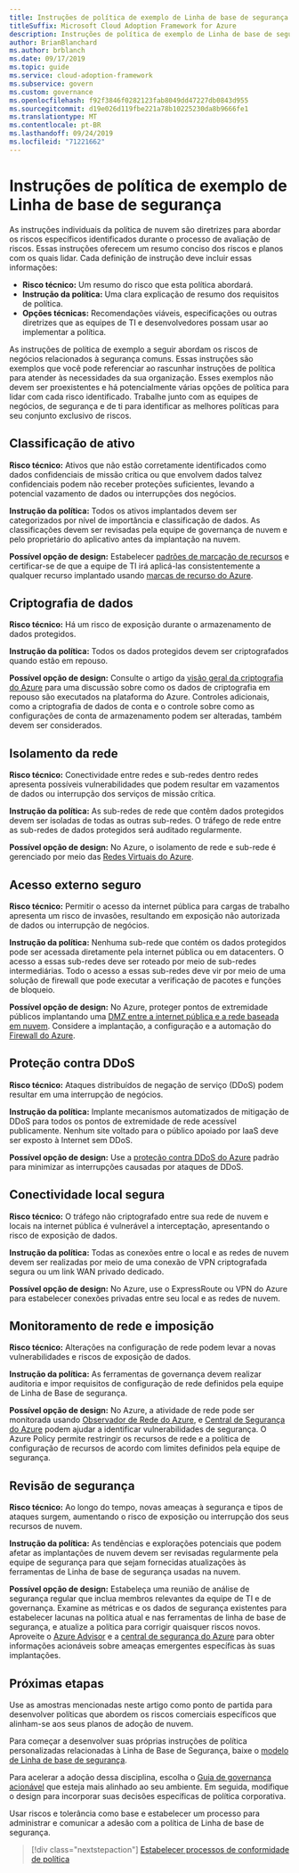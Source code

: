 ```yaml
---
title: Instruções de política de exemplo de Linha de base de segurança
titleSuffix: Microsoft Cloud Adoption Framework for Azure
description: Instruções de política de exemplo de Linha de base de segurança
author: BrianBlanchard
ms.author: brblanch
ms.date: 09/17/2019
ms.topic: guide
ms.service: cloud-adoption-framework
ms.subservice: govern
ms.custom: governance
ms.openlocfilehash: f92f3846f0282123fab8049dd47227db0843d955
ms.sourcegitcommit: d19e026d119fbe221a78b10225230da8b9666fe1
ms.translationtype: MT
ms.contentlocale: pt-BR
ms.lasthandoff: 09/24/2019
ms.locfileid: "71221662"
---
```

# <a name="security-baseline-sample-policy-statements"></a>Instruções de política de exemplo de Linha de base de segurança

As instruções individuais da política de nuvem são diretrizes para abordar os riscos específicos identificados durante o processo de avaliação de riscos. Essas instruções oferecem um resumo conciso dos riscos e planos com os quais lidar. Cada definição de instrução deve incluir essas informações:

- **Risco técnico:** Um resumo do risco que esta política abordará.
- **Instrução da política:** Uma clara explicação de resumo dos requisitos de política.
- **Opções técnicas:** Recomendações viáveis, especificações ou outras diretrizes que as equipes de TI e desenvolvedores possam usar ao implementar a política.

As instruções de política de exemplo a seguir abordam os riscos de negócios relacionados à segurança comuns. Essas instruções são exemplos que você pode referenciar ao rascunhar instruções de política para atender às necessidades da sua organização. Esses exemplos não devem ser proexistentes e há potencialmente várias opções de política para lidar com cada risco identificado. Trabalhe junto com as equipes de negócios, de segurança e de ti para identificar as melhores políticas para seu conjunto exclusivo de riscos.

## <a name="asset-classification"></a>Classificação de ativo

**Risco técnico:** Ativos que não estão corretamente identificados como dados confidenciais de missão crítica ou que envolvem dados talvez confidenciais podem não receber proteções suficientes, levando a potencial vazamento de dados ou interrupções dos negócios.

**Instrução da política:** Todos os ativos implantados devem ser categorizados por nível de importância e classificação de dados. As classificações devem ser revisadas pela equipe de governança de nuvem e pelo proprietário do aplicativo antes da implantação na nuvem.

**Possível opção de design:** Estabelecer [padrões de marcação de recursos](../../decision-guides/resource-tagging/index.md) e certificar-se de que a equipe de TI irá aplicá-las consistentemente a qualquer recurso implantado usando [marcas de recurso do Azure](https://docs.microsoft.com/azure/azure-resource-manager/resource-group-using-tags).

## <a name="data-encryption"></a>Criptografia de dados

**Risco técnico:** Há um risco de exposição durante o armazenamento de dados protegidos.

**Instrução da política:** Todos os dados protegidos devem ser criptografados quando estão em repouso.

**Possível opção de design:** Consulte o artigo da [visão geral da criptografia do Azure](https://docs.microsoft.com/azure/security/security-azure-encryption-overview) para uma discussão sobre como os dados de criptografia em repouso são executados na plataforma do Azure. Controles adicionais, como a criptografia de dados de conta e o controle sobre como as configurações de conta de armazenamento podem ser alteradas, também devem ser considerados.

## <a name="network-isolation"></a>Isolamento da rede

**Risco técnico:** Conectividade entre redes e sub-redes dentro redes apresenta possíveis vulnerabilidades que podem resultar em vazamentos de dados ou interrupção dos serviços de missão crítica.

**Instrução da política:** As sub-redes de rede que contêm dados protegidos devem ser isoladas de todas as outras sub-redes. O tráfego de rede entre as sub-redes de dados protegidos será auditado regularmente.

**Possível opção de design:** No Azure, o isolamento de rede e sub-rede é gerenciado por meio das [Redes Virtuais do Azure](https://docs.microsoft.com/azure/virtual-network/virtual-networks-overview).

## <a name="secure-external-access"></a>Acesso externo seguro

**Risco técnico:** Permitir o acesso da internet pública para cargas de trabalho apresenta um risco de invasões, resultando em exposição não autorizada de dados ou interrupção de negócios.

**Instrução da política:** Nenhuma sub-rede que contém os dados protegidos pode ser acessada diretamente pela internet pública ou em datacenters. O acesso a essas sub-redes deve ser roteado por meio de sub-redes intermediárias. Todo o acesso a essas sub-redes deve vir por meio de uma solução de firewall que pode executar a verificação de pacotes e funções de bloqueio.

**Possível opção de design:** No Azure, proteger pontos de extremidade públicos implantando uma [DMZ entre a internet pública e a rede baseada em nuvem](https://docs.microsoft.com/azure/architecture/reference-architectures/dmz/secure-vnet-dmz). Considere a implantação, a configuração e a automação do [Firewall do Azure](https://docs.microsoft.com/azure/firewall).

## <a name="ddos-protection"></a>Proteção contra DDoS

**Risco técnico:** Ataques distribuídos de negação de serviço (DDoS) podem resultar em uma interrupção de negócios.

**Instrução da política:** Implante mecanismos automatizados de mitigação de DDoS para todos os pontos de extremidade de rede acessível publicamente. Nenhum site voltado para o público apoiado por IaaS deve ser exposto à Internet sem DDoS.

**Possível opção de design:** Use a [proteção contra DDoS do Azure](https://docs.microsoft.com/azure/virtual-network/ddos-protection-overview) padrão para minimizar as interrupções causadas por ataques de DDoS.

## <a name="secure-on-premises-connectivity"></a>Conectividade local segura

**Risco técnico:** O tráfego não criptografado entre sua rede de nuvem e locais na internet pública é vulnerável a interceptação, apresentando o risco de exposição de dados.

**Instrução da política:** Todas as conexões entre o local e as redes de nuvem devem ser realizadas por meio de uma conexão de VPN criptografada segura ou um link WAN privado dedicado.

**Possível opção de design:** No Azure, use o ExpressRoute ou VPN do Azure para estabelecer conexões privadas entre seu local e as redes de nuvem.

## <a name="network-monitoring-and-enforcement"></a>Monitoramento de rede e imposição

**Risco técnico:** Alterações na configuração de rede podem levar a novas vulnerabilidades e riscos de exposição de dados.

**Instrução da política:** As ferramentas de governança devem realizar auditoria e impor requisitos de configuração de rede definidos pela equipe de Linha de Base de segurança.

**Possível opção de design:** No Azure, a atividade de rede pode ser monitorada usando [Observador de Rede do Azure](https://docs.microsoft.com/azure/network-watcher/network-watcher-monitoring-overview), e [Central de Segurança do Azure](https://docs.microsoft.com/azure/security-center/security-center-network-recommendations) podem ajudar a identificar vulnerabilidades de segurança. O Azure Policy permite restringir os recursos de rede e a política de configuração de recursos de acordo com limites definidos pela equipe de segurança.

## <a name="security-review"></a>Revisão de segurança

**Risco técnico:** Ao longo do tempo, novas ameaças à segurança e tipos de ataques surgem, aumentando o risco de exposição ou interrupção dos seus recursos de nuvem.

**Instrução da política:** As tendências e explorações potenciais que podem afetar as implantações de nuvem devem ser revisadas regularmente pela equipe de segurança para que sejam fornecidas atualizações às ferramentas de Linha de base de segurança usadas na nuvem.

**Possível opção de design:** Estabeleça uma reunião de análise de segurança regular que inclua membros relevantes da equipe de TI e de governança. Examine as métricas e os dados de segurança existentes para estabelecer lacunas na política atual e nas ferramentas de linha de base de segurança, e atualize a política para corrigir quaisquer riscos novos. Aproveite o [Azure Advisor](https://docs.microsoft.com/azure/advisor/advisor-overview) e a [central de segurança do Azure](https://docs.microsoft.com/azure/security-center/security-center-intro) para obter informações acionáveis sobre ameaças emergentes específicas às suas implantações.

## <a name="next-steps"></a>Próximas etapas

Use as amostras mencionadas neste artigo como ponto de partida para desenvolver políticas que abordem os riscos comerciais específicos que alinham-se aos seus planos de adoção de nuvem.

Para começar a desenvolver suas próprias instruções de política personalizadas relacionadas à Linha de Base de Segurança, baixe o [modelo de Linha de base de segurança](./template.md).

Para acelerar a adoção dessa disciplina, escolha o [Guia de governança acionável](../guides/index.md) que esteja mais alinhado ao seu ambiente. Em seguida, modifique o design para incorporar suas decisões específicas de política corporativa.

Usar riscos e tolerância como base e estabelecer um processo para administrar e comunicar a adesão com a política de Linha de base de segurança.

> [!div class="nextstepaction"]
> [Estabelecer processos de conformidade de política](./compliance-processes.md)
